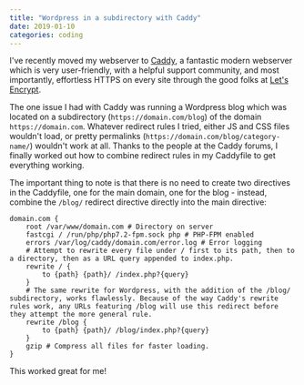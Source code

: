 ```yaml
---
title: "Wordpress in a subdirectory with Caddy"
date: 2019-01-10
categories: coding
---
```


I've recently moved my webserver to [Caddy](https://caddyserver.com/), a fantastic modern webserver which is very user-friendly, with a helpful support community, and most importantly, effortless HTTPS on every site through the good folks at [Let's Encrypt](https://letsencrypt.org/).

The one issue I had with Caddy was running a Wordpress blog which was located on a subdirectory (`https://domain.com/blog`) of the domain `https://domain.com`. Whatever redirect rules I tried, either JS and CSS files wouldn't load, or pretty permalinks (`https://domain.com/blog/category-name/`) wouldn't work at all. Thanks to the people at the Caddy forums, I finally worked out how to combine redirect rules in my Caddyfile to get everything working.

The important thing to note is that there is no need to create two directives in the Caddyfile, one for the main domain, one for the blog - instead, combine the `/blog/` redirect directive directly into the main directive:

``` Caddyfile
domain.com {
	root /var/www/domain.com # Directory on server
	fastcgi / /run/php/php7.2-fpm.sock php # PHP-FPM enabled
	errors /var/log/caddy/domain.com/error.log # Error logging
	# Attempt to rewrite every file under / first to its path, then to a directory, then as a URL query appended to index.php.
	rewrite / {
		to {path} {path}/ /index.php?{query}
	}
	# The same rewrite for Wordpress, with the addition of the /blog/ subdirectory, works flawlessly. Because of the way Caddy's rewrite rules work, any URLs featuring /blog will use this redirect before they attempt the more general rule.
	rewrite /blog {
		to {path} {path}/ /blog/index.php?{query}
	}
	gzip # Compress all files for faster loading.
}
```

This worked great for me!
